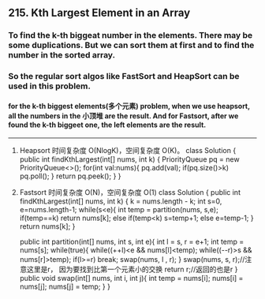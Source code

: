 ## 215. Kth Largest Element in an Array

### To find the k-th biggeat number in the elements. There may be some duplications. But we can sort them at first and to find the number in the sorted array.

### So the regular sort algos like FastSort and HeapSort can be used in this problem. 

#### for the k-th biggest elements(多个元素) problem, when we use heapsort, all the numbers in the 小顶堆 are the result. And for Fastsort, after we found the k-th biggeet one, the left elements are the result.

---
1. Heapsort 时间复杂度 O(NlogK)，空间复杂度 O(K)。
  class Solution {
      public int findKthLargest(int[] nums, int k) {
          PriorityQueue<Integer> pq = new PriorityQueue<>();
          for(int val:nums){
              pq.add(val);
              if(pq.size()>k)
                  pq.poll();
          }
          return pq.peek();
      }
  }
  
2. Fastsort 时间复杂度 O(N)，空间复杂度 O(1)
  class Solution {
      public int findKthLargest(int[] nums, int k) {
          k = nums.length - k;
          int s=0, e=nums.length-1;
          while(s<e){
              int temp = partition(nums, s,e);
              if(temp==k)
                  return nums[k];
              else if(temp<k)
                  s=temp+1;
              else
                  e=temp-1;
          }
          return nums[k];
      }

      public int partition(int[] nums, int s, int e){
          int l = s, r = e+1;
          int temp = nums[s];
          while(true){
              while((++l)<e && nums[l]<temp);
              while((--r)>s && nums[r]>temp);
              if(l>=r)
                  break;
              swap(nums, l , r);
          }
          swap(nums, s, r);//注意这里是r， 因为要找到比第一个元素小的交换
          return r;//返回的也是r
      }
      public void swap(int[] nums, int i, int j){
          int temp = nums[i];
          nums[i] = nums[j];
          nums[j] = temp;
      }
  }
